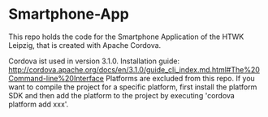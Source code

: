 Smartphone-App
==============

This repo holds the code for the Smartphone Application of the HTWK Leipzig, that is created with Apache Cordova.

Cordova ist used in version 3.1.0. Installation guide: http://cordova.apache.org/docs/en/3.1.0/guide_cli_index.md.html#The%20Command-line%20Interface
Platforms are excluded from this repo. If you want to compile the project for a specific platform, first install the platform SDK and then add the platform to the project by executing 'cordova platform add xxx'.
